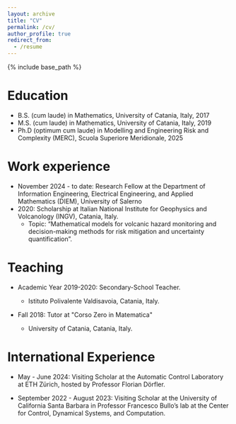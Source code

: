 ```yaml
---
layout: archive
title: "CV"
permalink: /cv/
author_profile: true
redirect_from:
  - /resume
---
```


{% include base_path %}

Education
======
* B.S. (cum laude) in Mathematics, University of Catania, Italy, 2017
* M.S. (cum laude) in Mathematics, University of Catania, Italy, 2019
* Ph.D (optimum cum laude) in Modelling and Engineering Risk and Complexity (MERC), Scuola Superiore Meridionale, 2025

Work experience
======
* November 2024 - to date: Research Fellow at the Department of Information Engineering, Electrical Engineering, and Applied Mathematics (DIEM), University of Salerno
* 2020: Scholarship at Italian National Institute for Geophysics and Volcanology (INGV), Catania, Italy.
  * Topic: “Mathematical models for volcanic hazard monitoring and decision-making methods for risk mitigation and uncertainty quantification”.
 
<!---
Publications
======
  <ul>{% for post in site.publications %}
  {% endfor %}</ul>

Talks
======
  <ul>{% for post in site.talks %}
    {% include archive-single-talk-cv.html %}
  {% endfor %}</ul>
--->

Teaching
======
* Academic Year 2019-2020: Secondary-School Teacher.
  * Istituto Polivalente Valdisavoia, Catania, Italy.

* Fall 2018: Tutor at "Corso Zero in Matematica"
  * University of Catania, Catania, Italy.

International Experience
======
* May - June 2024: Visiting Scholar at the Automatic Control Laboratory at ETH Zürich, hosted by Professor Florian Dörfler.

* September 2022 - August 2023: Visiting Scholar at the University of California Santa Barbara in Professor Francesco Bullo’s lab at the Center for Control,  Dynamical Systems, and Computation.
